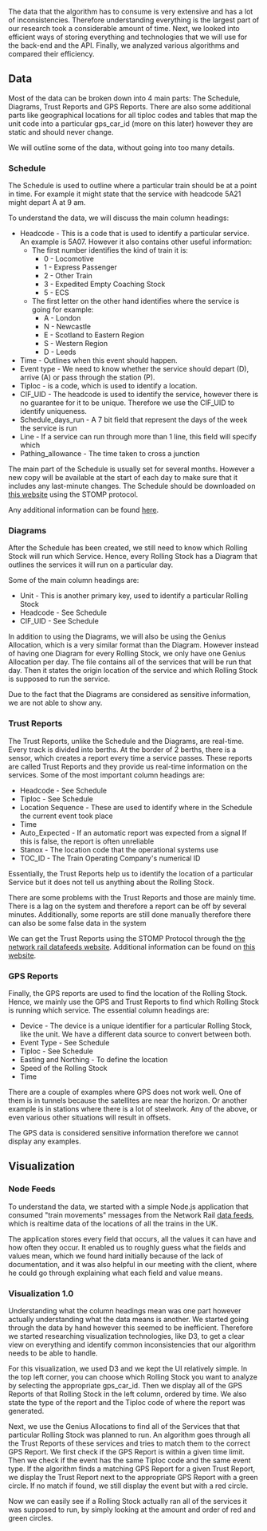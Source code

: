 The data that the algorithm has to consume is very extensive and has a lot of inconsistencies. Therefore understanding everything is the largest part of our research took a considerable amount of time. Next, we looked into efficient ways of storing everything and technologies that we will use for the back-end and the API. Finally, we analyzed various algorithms and compared their efficiency.

## Data

Most of the data can be broken down into 4 main parts: The Schedule, Diagrams, Trust Reports and GPS Reports. There are also some additional parts like geographical locations for all tiploc codes and tables that map the unit code into a particular gps_car_id (more on this later) however they are static and should never change.

We will outline some of the data, without going into too many details.

### Schedule

The Schedule is used to outline where a particular train should be at a point in time. For example it might state that the service with headcode 5A21 might depart A at 9 am.

To understand the data, we will discuss the main column headings:

+ Headcode - This is a code that is used to identify a particular service. An example is 5A07. However it also contains other useful information:
  + The first number identifies the kind of train it is:
    + 0 - Locomotive
    + 1 - Express Passenger
    + 2 - Other Train
    + 3 - Expedited Empty Coaching Stock
    + 5 - ECS
  + The first letter on the other hand identifies where the service is going for example:
    + A - London
    + N - Newcastle
    + E - Scotland to Eastern Region
    + S - Western Region
    + D - Leeds
+ Time - Outlines when this event should happen.
+ Event type - We need to know whether the service should depart (D), arrive (A) or pass through the station (P).
+ Tiploc - is a code, which is used to identify a location.
+ CIF_UID - The headcode is used to identify the service, however there is no guarantee for it to be unique. Therefore we use the CIF_UID to identify uniqueness.
+ Schedule_days_run - A 7 bit field that represent the days of the week the service is run
+ Line - If a service can run through more than 1 line, this field will specify which
+ Pathing_allowance - The time taken to cross a junction

The main part of the Schedule is usually set for several months. However a new copy will be available at the start of each day to make sure that it includes any last-minute changes. The Schedule should be downloaded on [this website](http://datafeeds.networkrail.co.uk) using the STOMP protocol.

Any additional information can be found [here](http://nrodwiki.rockshore.net/index.php/SCHEDULE).

### Diagrams

After the Schedule has been created, we still need to know which Rolling Stock will run which Service. Hence, every Rolling Stock has a Diagram that outlines the services it will run on a particular day.

Some of the main column headings are:

+ Unit - This is another primary key, used to identify a particular Rolling Stock
+ Headcode - See Schedule
+ CIF_UID - See Schedule

In addition to using the Diagrams, we will also be using the Genius Allocation, which is a very similar format than the Diagram. However instead of having one Diagram for every Rolling Stock, we only have one Genius Allocation per day. The file contains all of the services that will be run that day. Then it states the origin location of the service and which Rolling Stock is supposed to run the service.

Due to the fact that the Diagrams are considered as sensitive information, we are not able to show any.

### Trust Reports
The Trust Reports, unlike the Schedule and the Diagrams, are real-time. Every track is divided into berths. At the border of 2 berths, there is a sensor, which creates a report every time a service passes. These reports are called Trust Reports and they provide us real-time information on the services. Some of the most important column headings are:

+ Headcode - See Schedule
+ Tiploc - See Schedule
+ Location Sequence - These are used to identify where in the Schedule the current event took place
+ Time
+ Auto_Expected - If an automatic report was expected from a signal If this is false, the report is often unreliable
+ Stanox - The location code that the operational systems use
+ TOC_ID - The Train Operating Company's numerical ID

Essentially, the Trust Reports help us to identify the location of a particular Service but it does not tell us anything about the Rolling Stock.

There are some problems with the Trust Reports and those are mainly time. There is a lag on the system and therefore a report can be off by several minutes. Additionally, some reports are still done manually therefore there can also be some false data in the system

We can get the Trust Reports using the STOMP Protocol through the [the network rail datafeeds website](http://datafeeds.networkrail.co.uk). Additional information can be found on [this website](http://nrodwiki.rockshore.net/index.php/Train_Movements).

### GPS Reports

Finally, the GPS reports are used to find the location of the Rolling Stock. Hence, we mainly use the GPS and Trust Reports to find which Rolling Stock is running which service. The essential column headings are:

+ Device - The device is a unique identifier for a particular Rolling Stock, like the unit. We have a different data source to convert between both.
+ Event Type - See Schedule
+ Tiploc - See Schedule
+ Easting and Northing - To define the location
+ Speed of the Rolling Stock
+ Time

There are a couple of examples where GPS does not work well. One of them is in tunnels because the satellites are near the horizon. Or another example is in stations where there is a lot of steelwork. Any of the above, or even various other situations will result in offsets.

The GPS data is considered sensitive information therefore we cannot display any examples.

## Visualization

### Node Feeds

To understand the data, we started with a simple Node.js application that consumed "train movements" messages from the Network Rail [data feeds](https://datafeeds.networkrail.co.uk/), which is realtime data of the locations of all the trains in the UK.

The application stores every field that occurs, all the values it can have and how often they occur. It enabled us to roughly guess what the fields and values mean, which we found hard initially because of the lack of documentation, and it was also helpful in our meeting with the client, where he could go through explaining what each field and value means.

### Visualization 1.0

Understanding what the column headings mean was one part however actually understanding what the data means is another. We started going through the data by hand however this seemed to be inefficient. Therefore we started researching visualization technologies, like D3, to get a clear view on everything and identify common inconsistencies that our algorithm needs to be able to handle.

For this visualization, we used D3 and we kept the UI relatively simple. In the top left corner, you can choose which Rolling Stock you want to analyze by selecting the appropriate gps_car_id. Then we display all of the GPS Reports of that Rolling Stock in the left column, ordered by time. We also state the type of the report and the Tiploc code of where the report was generated.

Next, we use the Genius Allocations to find all of the Services that that particular Rolling Stock was planned to run. An algorithm goes through all the Trust Reports of these services and tries to match them to the correct GPS Report. We first check if the GPS Report is within a given time limit. Then we check if the event has the same Tiploc code and the same event type. If the algorithm finds a matching GPS Report for a given Trust Report, we display the Trust Report next to the appropriate GPS Report with a green circle. If no match if found, we still display the event but with a red circle.

Now we can easily see if a Rolling Stock actually ran all of the services it was supposed to run, by simply looking at the amount and order of red and green circles.